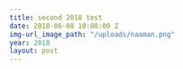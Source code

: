 ```yaml
---
title: second 2018 test
date: 2018-06-08 10:00:00 Z
img-url_image_path: "/uploads/naaman.png"
year: 2018
layout: post
---
```


